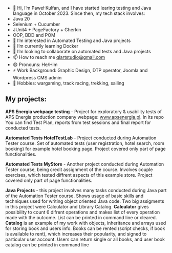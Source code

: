 - 👋 Hi, I’m Paweł Kulfan, and I have started learing testing and Java language in October 2023. Since then, my tech stack involves:
- Java 20
- Selenium + Cucumber
- JUnit4 + PageFactory + Gherkin
- OOP, BDD and POM 
- 👀 I’m interested in Automated Testing and Java projects
- 🌱 I’m currently learning Docker
- 💞️ I’m looking to collaborate on automated tests and Java projects
- 📫 How to reach me qlartstudio@gmail.com
- 😄 Pronouns: He/Him
- ⚡ Work Background: Graphic Design, DTP operator, Joomla and Wordpress CMS admin
- 💞️ Hobbies: wargaming, track racing, trekking, sailing

## My projects:
**APS Energia webpage testing** - Project for exploratory & usability tests of APS Energia production company webpage: www.apsenergia.pl. In its repo You can find Test Plan, reports from test sessions and final report for conducted tests.

**Automated Tests HotelTestLab**  - Project conducted during Automation Tester course. Set of automated tests (user registration, hotel search, room booking) for example hotel booking page. Project covered only part of page functionalities.

**Automated Tests MyStore**  - Another project conducted during Automation Tester course, being credit assignment of the course. Involves couple exercises, which tested diffrent aspects of this example store. Project covered only part of page functionalities.

**Java Projects** - this project involves many tasks conducted during Java part of the Automation Tester course. Shows usage of basic skills and techniques used for writing object oriented Java code. Two big assigments in this project were Calculator and Library Catalog. **Calculator** gives possibility to count 6 difrent operations and makes list of every operation made with the outcome. List can be printed in command line or cleared. **Catalog** is an example of my work with objects, inheritance and arrays used for storing book and users info. Books can be rented (script checks, if book is available to rent), which increases their popularity, and signed to particular user account. Users can return single or all books, and user book catalog can be printed in command line



<!---
PawelKulfan/PawelKulfan is a ✨ special ✨ repository because its `README.md` (this file) appears on your GitHub profile.
You can click the Preview link to take a look at your changes.
--->
